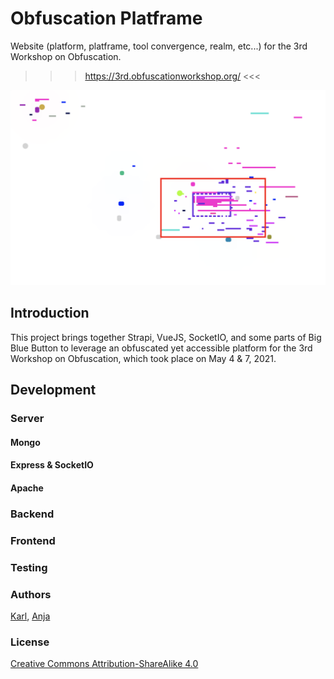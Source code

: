 # Obfuscation Platframe

Website (platform, platframe, tool convergence, realm, etc...) for the 3rd Workshop on Obfuscation.

>>> https://3rd.obfuscationworkshop.org/ <<<

![](minimap.png)
## Introduction

This project brings together Strapi, VueJS, SocketIO, and some parts of Big Blue Button to leverage an obfuscated yet accessible platform for the 3rd Workshop on Obfuscation, which took place on May 4 & 7, 2021.


## Development

### Server

#### Mongo

#### Express & SocketIO
#### Apache

### Backend

### Frontend


### Testing


### Authors

[Karl](https://moubarak.eu), [Anja](https://anjagroten.info/)

### License 

[Creative Commons Attribution-ShareAlike 4.0](LICENSE)




